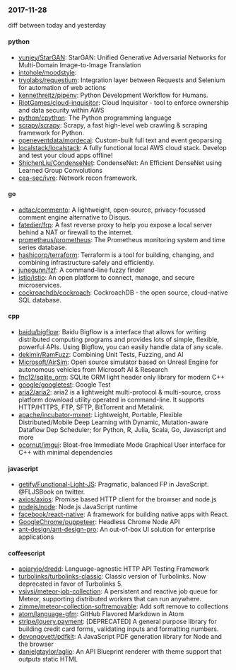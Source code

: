 ### 2017-11-28
diff between today and yesterday

#### python
* [yunjey/StarGAN](https://github.com/yunjey/StarGAN): StarGAN: Unified Generative Adversarial Networks for Multi-Domain Image-to-Image Translation
* [intohole/moodstyle](https://github.com/intohole/moodstyle): 
* [tryolabs/requestium](https://github.com/tryolabs/requestium): Integration layer between Requests and Selenium for automation of web actions
* [kennethreitz/pipenv](https://github.com/kennethreitz/pipenv): Python Development Workflow for Humans.
* [RiotGames/cloud-inquisitor](https://github.com/RiotGames/cloud-inquisitor): Cloud Inquisitor - tool to enforce ownership and data security within AWS
* [python/cpython](https://github.com/python/cpython): The Python programming language
* [scrapy/scrapy](https://github.com/scrapy/scrapy): Scrapy, a fast high-level web crawling & scraping framework for Python.
* [openeventdata/mordecai](https://github.com/openeventdata/mordecai): Custom-built full text and event geoparsing
* [localstack/localstack](https://github.com/localstack/localstack):  A fully functional local AWS cloud stack. Develop and test your cloud apps offline!
* [ShichenLiu/CondenseNet](https://github.com/ShichenLiu/CondenseNet): CondenseNet: An Efficient DenseNet using Learned Group Convolutions
* [cea-sec/ivre](https://github.com/cea-sec/ivre): Network recon framework.

#### go
* [adtac/commento](https://github.com/adtac/commento): A lightweight, open-source, privacy-focussed comment engine alternative to Disqus.
* [fatedier/frp](https://github.com/fatedier/frp): A fast reverse proxy to help you expose a local server behind a NAT or firewall to the internet.
* [prometheus/prometheus](https://github.com/prometheus/prometheus): The Prometheus monitoring system and time series database.
* [hashicorp/terraform](https://github.com/hashicorp/terraform): Terraform is a tool for building, changing, and combining infrastructure safely and efficiently.
* [junegunn/fzf](https://github.com/junegunn/fzf):  A command-line fuzzy finder
* [istio/istio](https://github.com/istio/istio): An open platform to connect, manage, and secure microservices.
* [cockroachdb/cockroach](https://github.com/cockroachdb/cockroach): CockroachDB - the open source, cloud-native SQL database.

#### cpp
* [baidu/bigflow](https://github.com/baidu/bigflow): Baidu Bigflow is a interface that allows for writing distributed computing programs and provides lots of simple, flexible, powerful APIs. Using Bigflow, you can easily handle data of any scale.
* [dekimir/RamFuzz](https://github.com/dekimir/RamFuzz): Combining Unit Tests, Fuzzing, and AI
* [Microsoft/AirSim](https://github.com/Microsoft/AirSim): Open source simulator based on Unreal Engine for autonomous vehicles from Microsoft AI & Research
* [fnc12/sqlite_orm](https://github.com/fnc12/sqlite_orm): SQLite ORM light header only library for modern C++
* [google/googletest](https://github.com/google/googletest): Google Test
* [aria2/aria2](https://github.com/aria2/aria2): aria2 is a lightweight multi-protocol & multi-source, cross platform download utility operated in command-line. It supports HTTP/HTTPS, FTP, SFTP, BitTorrent and Metalink.
* [apache/incubator-mxnet](https://github.com/apache/incubator-mxnet): Lightweight, Portable, Flexible Distributed/Mobile Deep Learning with Dynamic, Mutation-aware Dataflow Dep Scheduler; for Python, R, Julia, Scala, Go, Javascript and more
* [ocornut/imgui](https://github.com/ocornut/imgui): Bloat-free Immediate Mode Graphical User interface for C++ with minimal dependencies

#### javascript
* [getify/Functional-Light-JS](https://github.com/getify/Functional-Light-JS): Pragmatic, balanced FP in JavaScript. @FLJSBook on twitter.
* [axios/axios](https://github.com/axios/axios): Promise based HTTP client for the browser and node.js
* [nodejs/node](https://github.com/nodejs/node): Node.js JavaScript runtime 
* [facebook/react-native](https://github.com/facebook/react-native): A framework for building native apps with React.
* [GoogleChrome/puppeteer](https://github.com/GoogleChrome/puppeteer): Headless Chrome Node API
* [ant-design/ant-design-pro](https://github.com/ant-design/ant-design-pro):  An out-of-box UI solution for enterprise applications

#### coffeescript
* [apiaryio/dredd](https://github.com/apiaryio/dredd): Language-agnostic HTTP API Testing Framework
* [turbolinks/turbolinks-classic](https://github.com/turbolinks/turbolinks-classic): Classic version of Turbolinks. Now deprecated in favor of Turbolinks 5.
* [vsivsi/meteor-job-collection](https://github.com/vsivsi/meteor-job-collection): A persistent and reactive job queue for Meteor, supporting distributed workers that can run anywhere.
* [zimme/meteor-collection-softremovable](https://github.com/zimme/meteor-collection-softremovable): Add soft remove to collections
* [atom/language-gfm](https://github.com/atom/language-gfm): GitHub Flavored Markdown in Atom
* [stripe/jquery.payment](https://github.com/stripe/jquery.payment): [DEPRECATED] A general purpose library for building credit card forms, validating inputs and formatting numbers.
* [devongovett/pdfkit](https://github.com/devongovett/pdfkit): A JavaScript PDF generation library for Node and the browser
* [danielgtaylor/aglio](https://github.com/danielgtaylor/aglio): An API Blueprint renderer with theme support that outputs static HTML
